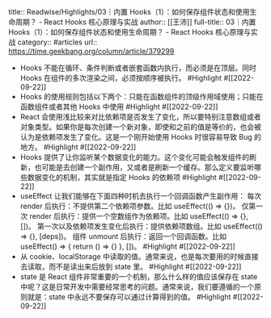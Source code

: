 title:: Readwise/Highlights/03｜内置 Hooks（1）：如何保存组件状态和使用生命周期？ - React Hooks 核心原理与实战
author:: [[王沛]]
full-title:: 03｜内置 Hooks（1）：如何保存组件状态和使用生命周期？ - React Hooks 核心原理与实战
category:: #articles
url:: https://time.geekbang.org/column/article/379299

- Hooks 不能在循环、条件判断或者嵌套函数内执行，而必须是在顶层。同时 Hooks 在组件的多次渲染之间，必须按顺序被执行。 #Highlight #[[2022-09-22]]
- Hooks 的使用规则包括以下两个：只能在函数组件的顶级作用域使用；只能在函数组件或者其他 Hooks 中使用 #Highlight #[[2022-09-22]]
- React 会使用浅比较来对比依赖项是否发生了变化，所以要特别注意数组或者对象类型。如果你是每次创建一个新对象，即使和之前的值是等价的，也会被认为是依赖项发生了变化。这是一个刚开始使用 Hooks 时很容易导致 Bug 的地方。 #Highlight #[[2022-09-22]]
- Hooks 提供了让你监听某个数据变化的能力。这个变化可能会触发组件的刷新，也可能是去创建一个副作用，又或者是刷新一个缓存。那么定义要监听哪些数据变化的机制，其实就是指定 Hooks 的依赖项 #Highlight #[[2022-09-22]]
- useEffect 让我们能够在下面四种时机去执行一个回调函数产生副作用：
  每次 render 后执行：不提供第二个依赖项参数。比如
  useEffect(() => {})。
  仅第一次 render 后执行：提供一个空数组作为依赖项。比如
  useEffect(() => {}, [])。
  第一次以及依赖项发生变化后执行：提供依赖项数组。比如
  useEffect(() => {}, [deps])。
  组件 unmount 后执行：返回一个回调函数。比如
  useEffect() => { return () => {} }, [])。 #Highlight #[[2022-09-22]]
- 从 cookie、localStorage 中读取的值。通常来说，也是每次要用的时候直接去读取，而不是读出来后放到 state 里。 #Highlight #[[2022-09-22]]
- state 是 React 组件非常重要的一个机制，那么什么样的值应该保存在 state 中呢？这是日常开发中需要经常思考的问题。通常来说，我们要遵循的一个原则就是：state 中永远不要保存可以通过计算得到的值。 #Highlight #[[2022-09-22]]